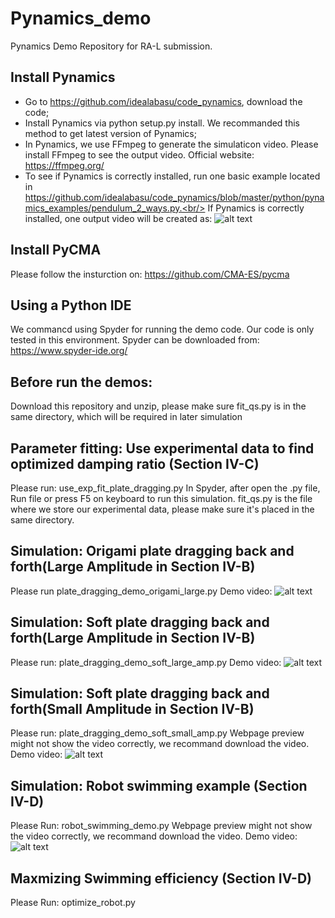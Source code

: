# Pynamics_demo
Pynamics Demo Repository for RA-L submission. 
## Install Pynamics
* Go to https://github.com/idealabasu/code_pynamics, download the code;
* Install Pynamics via python setup.py install. We recommanded this method to get latest version of Pynamics;
* In Pynamics, we use FFmpeg to generate the simulaticon video. Please install FFmpeg to see the output video. Official website: https://ffmpeg.org/
* To see if Pynamics is correctly installed, run one basic example located in https://github.com/idealabasu/code_pynamics/blob/master/python/pynamics_examples/pendulum_2_ways.py.<br/>
If Pynamics is correctly installed, one output video will be created as:
![alt text](https://github.com/gdbbzq/Pynamics_demo/blob/main/demo_videos/pynamics_demo.gif)
 ## Install PyCMA
Please follow the insturction on: https://github.com/CMA-ES/pycma
## Using a Python IDE
We commancd using Spyder for running the demo code. Our code is only tested in this environment. Spyder can be downloaded from: https://www.spyder-ide.org/
## Before run the demos:
Download this repository and unzip, please make sure fit_qs.py is in the same directory, which will be required in later simulation
## Parameter fitting: Use experimental data to find optimized damping ratio (Section IV-C)
Please run: use_exp_fit_plate_dragging.py  In Spyder, after open the .py file, Run file or press F5 on keyboard to run this simulation.
fit_qs.py is the file where we store our experimental data, please make sure it's placed in the same directory.

## Simulation: Origami plate dragging back and forth(Large Amplitude in Section IV-B)
Please run plate_dragging_demo_origami_large.py
Demo video:
![alt text](https://github.com/gdbbzq/Pynamics_demo/blob/main/demo_videos/plate_dragging_demo_origami_large.gif)

## Simulation: Soft plate dragging back and forth(Large Amplitude in Section IV-B)
Please run: plate_dragging_demo_soft_large_amp.py
Demo video:
![alt text](https://github.com/gdbbzq/Pynamics_demo/blob/main/demo_videos/plate_dragging_demo_soft_large_amp.gif)

## Simulation: Soft plate dragging back and forth(Small Amplitude in Section IV-B)
Please run: plate_dragging_demo_soft_small_amp.py
Webpage preview might not show the video correctly, we recommand download the video. Demo video:
![alt text](https://github.com/gdbbzq/Pynamics_demo/blob/main/demo_videos/plate_dragging_demo_soft_small_amp.gif)

## Simulation: Robot swimming example (Section IV-D)
Please Run: robot_swimming_demo.py
Webpage preview might not show the video correctly, we recommand download the video. Demo video:
![alt text](https://github.com/gdbbzq/Pynamics_demo/blob/main/demo_videos/robot_swimming_demo.gif)

## Maxmizing Swimming efficiency (Section IV-D)
Please Run: optimize_robot.py
